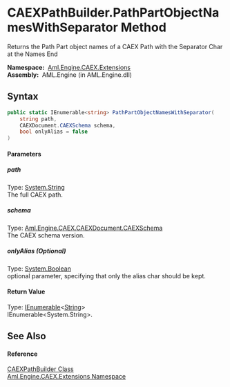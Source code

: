 CAEXPathBuilder.PathPartObjectNamesWithSeparator Method
=======================================================
Returns the Path Part object names of a CAEX Path with the Separator Char at the Names End

  **Namespace:**  [Aml.Engine.CAEX.Extensions][1]  
  **Assembly:**  AML.Engine (in AML.Engine.dll)

Syntax
------

```csharp
public static IEnumerable<string> PathPartObjectNamesWithSeparator(
	string path,
	CAEXDocument.CAEXSchema schema,
	bool onlyAlias = false
)
```

#### Parameters

##### *path*
Type: [System.String][2]  
The full CAEX path.

##### *schema*
Type: [Aml.Engine.CAEX.CAEXDocument.CAEXSchema][3]  
The CAEX schema version.

##### *onlyAlias* (Optional)
Type: [System.Boolean][4]  
optional parameter, specifying that only the alias char should be kept.

#### Return Value
Type: [IEnumerable][5]&lt;[String][2]>  
 IEnumerable&lt;System.String>. 

See Also
--------

#### Reference
[CAEXPathBuilder Class][6]  
[Aml.Engine.CAEX.Extensions Namespace][1]  

[1]: ../README.md
[2]: https://docs.microsoft.com/dotnet/api/system.string
[3]: ../../Aml.Engine.CAEX/CAEXDocument_CAEXSchema/README.md
[4]: https://docs.microsoft.com/dotnet/api/system.boolean
[5]: https://docs.microsoft.com/dotnet/api/system.collections.generic.ienumerable-1
[6]: README.md
[7]: https://www.automationml.org
[8]: ../../icons/logoShade.png